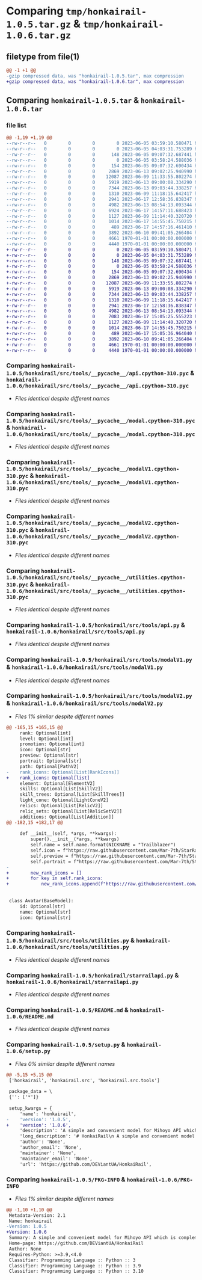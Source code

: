 # Comparing `tmp/honkairail-1.0.5.tar.gz` & `tmp/honkairail-1.0.6.tar.gz`

## filetype from file(1)

```diff
@@ -1 +1 @@
-gzip compressed data, was "honkairail-1.0.5.tar", max compression
+gzip compressed data, was "honkairail-1.0.6.tar", max compression
```

## Comparing `honkairail-1.0.5.tar` & `honkairail-1.0.6.tar`

### file list

```diff
@@ -1,19 +1,19 @@
--rw-r--r--   0        0        0        0 2023-06-05 03:59:10.580471 honkairail-1.0.5/honkairail/__init__.py
--rw-r--r--   0        0        0        0 2023-06-05 04:03:31.753289 honkairail-1.0.5/honkairail/src/__init__.py
--rw-r--r--   0        0        0      148 2023-06-05 09:07:32.687441 honkairail-1.0.5/honkairail/src/__pycache__/__init__.cpython-310.pyc
--rw-r--r--   0        0        0        0 2023-06-05 03:58:24.588036 honkairail-1.0.5/honkairail/src/tools/__init__.py
--rw-r--r--   0        0        0      154 2023-06-05 09:07:32.690434 honkairail-1.0.5/honkairail/src/tools/__pycache__/__init__.cpython-310.pyc
--rw-r--r--   0        0        0     2869 2023-06-13 09:02:25.940990 honkairail-1.0.5/honkairail/src/tools/__pycache__/api.cpython-310.pyc
--rw-r--r--   0        0        0    12087 2023-06-09 11:33:55.802274 honkairail-1.0.5/honkairail/src/tools/__pycache__/modal.cpython-310.pyc
--rw-r--r--   0        0        0     5919 2023-06-13 09:00:08.334290 honkairail-1.0.5/honkairail/src/tools/__pycache__/modalV1.cpython-310.pyc
--rw-r--r--   0        0        0     7344 2023-06-13 09:03:44.338257 honkairail-1.0.5/honkairail/src/tools/__pycache__/modalV2.cpython-310.pyc
--rw-r--r--   0        0        0     1310 2023-06-09 11:18:15.642417 honkairail-1.0.5/honkairail/src/tools/__pycache__/utilities.cpython-310.pyc
--rw-r--r--   0        0        0     2941 2023-06-17 12:58:36.838347 honkairail-1.0.5/honkairail/src/tools/api.py
--rw-r--r--   0        0        0     4982 2023-06-13 08:54:13.093344 honkairail-1.0.5/honkairail/src/tools/modalV1.py
--rw-r--r--   0        0        0     6924 2023-06-17 14:57:11.688423 honkairail-1.0.5/honkairail/src/tools/modalV2.py
--rw-r--r--   0        0        0     1127 2023-06-09 11:14:40.320720 honkairail-1.0.5/honkairail/src/tools/utilities.py
--rw-r--r--   0        0        0     1014 2023-06-17 14:55:45.750215 honkairail-1.0.5/honkairail/starrailapi.py
--rw-r--r--   0        0        0      489 2023-06-17 14:57:16.461410 honkairail-1.0.5/pyproject.toml
--rw-r--r--   0        0        0     3892 2023-06-10 09:41:05.266404 honkairail-1.0.5/README.md
--rw-r--r--   0        0        0     4661 1970-01-01 00:00:00.000000 honkairail-1.0.5/setup.py
--rw-r--r--   0        0        0     4440 1970-01-01 00:00:00.000000 honkairail-1.0.5/PKG-INFO
+-rw-r--r--   0        0        0        0 2023-06-05 03:59:10.580471 honkairail-1.0.6/honkairail/__init__.py
+-rw-r--r--   0        0        0        0 2023-06-05 04:03:31.753289 honkairail-1.0.6/honkairail/src/__init__.py
+-rw-r--r--   0        0        0      148 2023-06-05 09:07:32.687441 honkairail-1.0.6/honkairail/src/__pycache__/__init__.cpython-310.pyc
+-rw-r--r--   0        0        0        0 2023-06-05 03:58:24.588036 honkairail-1.0.6/honkairail/src/tools/__init__.py
+-rw-r--r--   0        0        0      154 2023-06-05 09:07:32.690434 honkairail-1.0.6/honkairail/src/tools/__pycache__/__init__.cpython-310.pyc
+-rw-r--r--   0        0        0     2869 2023-06-13 09:02:25.940990 honkairail-1.0.6/honkairail/src/tools/__pycache__/api.cpython-310.pyc
+-rw-r--r--   0        0        0    12087 2023-06-09 11:33:55.802274 honkairail-1.0.6/honkairail/src/tools/__pycache__/modal.cpython-310.pyc
+-rw-r--r--   0        0        0     5919 2023-06-13 09:00:08.334290 honkairail-1.0.6/honkairail/src/tools/__pycache__/modalV1.cpython-310.pyc
+-rw-r--r--   0        0        0     7344 2023-06-13 09:03:44.338257 honkairail-1.0.6/honkairail/src/tools/__pycache__/modalV2.cpython-310.pyc
+-rw-r--r--   0        0        0     1310 2023-06-09 11:18:15.642417 honkairail-1.0.6/honkairail/src/tools/__pycache__/utilities.cpython-310.pyc
+-rw-r--r--   0        0        0     2941 2023-06-17 12:58:36.838347 honkairail-1.0.6/honkairail/src/tools/api.py
+-rw-r--r--   0        0        0     4982 2023-06-13 08:54:13.093344 honkairail-1.0.6/honkairail/src/tools/modalV1.py
+-rw-r--r--   0        0        0     7083 2023-06-17 15:05:25.555223 honkairail-1.0.6/honkairail/src/tools/modalV2.py
+-rw-r--r--   0        0        0     1127 2023-06-09 11:14:40.320720 honkairail-1.0.6/honkairail/src/tools/utilities.py
+-rw-r--r--   0        0        0     1014 2023-06-17 14:55:45.750215 honkairail-1.0.6/honkairail/starrailapi.py
+-rw-r--r--   0        0        0      489 2023-06-17 15:05:36.964040 honkairail-1.0.6/pyproject.toml
+-rw-r--r--   0        0        0     3892 2023-06-10 09:41:05.266404 honkairail-1.0.6/README.md
+-rw-r--r--   0        0        0     4661 1970-01-01 00:00:00.000000 honkairail-1.0.6/setup.py
+-rw-r--r--   0        0        0     4440 1970-01-01 00:00:00.000000 honkairail-1.0.6/PKG-INFO
```

### Comparing `honkairail-1.0.5/honkairail/src/tools/__pycache__/api.cpython-310.pyc` & `honkairail-1.0.6/honkairail/src/tools/__pycache__/api.cpython-310.pyc`

 * *Files identical despite different names*

### Comparing `honkairail-1.0.5/honkairail/src/tools/__pycache__/modal.cpython-310.pyc` & `honkairail-1.0.6/honkairail/src/tools/__pycache__/modal.cpython-310.pyc`

 * *Files identical despite different names*

### Comparing `honkairail-1.0.5/honkairail/src/tools/__pycache__/modalV1.cpython-310.pyc` & `honkairail-1.0.6/honkairail/src/tools/__pycache__/modalV1.cpython-310.pyc`

 * *Files identical despite different names*

### Comparing `honkairail-1.0.5/honkairail/src/tools/__pycache__/modalV2.cpython-310.pyc` & `honkairail-1.0.6/honkairail/src/tools/__pycache__/modalV2.cpython-310.pyc`

 * *Files identical despite different names*

### Comparing `honkairail-1.0.5/honkairail/src/tools/__pycache__/utilities.cpython-310.pyc` & `honkairail-1.0.6/honkairail/src/tools/__pycache__/utilities.cpython-310.pyc`

 * *Files identical despite different names*

### Comparing `honkairail-1.0.5/honkairail/src/tools/api.py` & `honkairail-1.0.6/honkairail/src/tools/api.py`

 * *Files identical despite different names*

### Comparing `honkairail-1.0.5/honkairail/src/tools/modalV1.py` & `honkairail-1.0.6/honkairail/src/tools/modalV1.py`

 * *Files identical despite different names*

### Comparing `honkairail-1.0.5/honkairail/src/tools/modalV2.py` & `honkairail-1.0.6/honkairail/src/tools/modalV2.py`

 * *Files 1% similar despite different names*

```diff
@@ -165,15 +165,15 @@
     rank: Optional[int]
     level: Optional[int]
     promotion: Optional[int]
     icon: Optional[str]
     preview: Optional[str]
     portrait: Optional[str]
     path: Optional[PathV2]
-    rank_icons: Optional[List[RankIcons]]
+    rank_icons: Optional[list]
     element: Optional[ElementV2]
     skills: Optional[List[SkillV2]]
     skill_trees: Optional[List[SkillTrees]]
     light_cone: Optional[LightConeV2]
     relics: Optional[List[RelicV2]]
     relic_sets: Optional[List[RelicSetV2]]
     additions: Optional[List[Addition]]
@@ -182,15 +182,17 @@
 
     def __init__(self, *args, **kwargs):
         super().__init__(*args, **kwargs)
         self.name = self.name.format(NICKNAME = "Trailblazer")
         self.icon = f"https://raw.githubusercontent.com/Mar-7th/StarRailRes/master/{self.icon}"
         self.preview = f"https://raw.githubusercontent.com/Mar-7th/StarRailRes/master/{self.preview}"
         self.portrait = f"https://raw.githubusercontent.com/Mar-7th/StarRailRes/master/{self.portrait}"
-
+        new_rank_icons = []
+        for key in self.rank_icons:
+            new_rank_icons.append(f"https://raw.githubusercontent.com/Mar-7th/StarRailRes/master/{key}")
 
 
 class Avatar(BaseModel):
     id: Optional[str]
     name: Optional[str]
     icon: Optional[str]
```

### Comparing `honkairail-1.0.5/honkairail/src/tools/utilities.py` & `honkairail-1.0.6/honkairail/src/tools/utilities.py`

 * *Files identical despite different names*

### Comparing `honkairail-1.0.5/honkairail/starrailapi.py` & `honkairail-1.0.6/honkairail/starrailapi.py`

 * *Files identical despite different names*

### Comparing `honkairail-1.0.5/README.md` & `honkairail-1.0.6/README.md`

 * *Files identical despite different names*

### Comparing `honkairail-1.0.5/setup.py` & `honkairail-1.0.6/setup.py`

 * *Files 0% similar despite different names*

```diff
@@ -5,15 +5,15 @@
 ['honkairail', 'honkairail.src', 'honkairail.src.tools']
 
 package_data = \
 {'': ['*']}
 
 setup_kwargs = {
     'name': 'honkairail',
-    'version': '1.0.5',
+    'version': '1.0.6',
     'description': 'A simple and convenient model for Mihoyo API which is complemented by other resources',
     'long_description': '# HonkaiRail\n A simple and convenient model for Mihoyo API which is complemented by other resources\n\n\n## Install:\n\n```\npip install honkairail\n```\n\n## Uses:\n``` py\nfrom honkairail import starrailapi\nimport asyncio\n\n#The sample code below matches version 1 (v = 1), but you can set it to 1 or 2. The second version is newer and contains a bit more data.\nasync def main(uid,lang):\n    r = starrailapi.StarRailApi(lang, v = 1)\n    data = await r.get_full_data(uid)\n    print(data)\n\nasyncio.run(main(700649319,"en"))\n```\n\n## Usage example:\n\n```py\nfrom honkairail import starrailapi\nimport asyncio\n\n\nasync def main(uid,lang):\n    r = starrailapi.StarRailApi(lang)\n    data = await r.get_full_data(uid)\n    print("====Player====")\n    print(f"Name: {data.player.name}")\n    print(f"UID: {data.player.uid}")\n    print(f"Level: {data.player.level}")\n    print(f"World Level: {data.player.worldlevel}")\n    \n    print(f"Friends: {data.player.friends}")\n\n    print(f"Pass Area Progress: {data.player.pass_area_progress}")\n    print(f"Achievement: {data.player.achievement}")\n\n    print(f"Characters: {data.player.characters}")\n    print(f"Light Cone: {data.player.light_cone}")\n\n    print(f"Icon: {data.player.icon}")\n    print(f"Signature: {data.player.signature}")\n    print(\'\\n\\n\')\n    print("====Characters====")\n    for character in data.characters:\n        print(f"Name: {character.name} | {character.id}")\n        print(f"Rarity: {\'★\'*character.rarity}")\n        print(f"LVL: {character.level}")\n        print(f"===={character.rank_text}====")\n        for rank in character.rank_icons:\n            print(f"Icon: {rank.icon}\\nUnlock: {rank.unlock}")\n        print("====Skill====")\n        for skill in character.skill:\n            print(f"Icon: {skill.icon}\\nLVL:{skill.level}")\n        print("=============")\n        if not character.light_cone is None:\n            print(f"Light Cone: {character.light_cone.name}")\n            print(f"Rarity: {\'★\'*character.light_cone.rarity}")\n            print(f"LVL: {character.light_cone.level} | R{character.light_cone.rank}")\n            print(f"Icon: {character.light_cone.icon}")\n            print(f"Portrait: {character.light_cone.portrait}")\n            light_cone = await r.get_light_cone_info(character.light_cone)\n            print(f"ATK: {light_cone.atk} | HP: {light_cone.hp} | DEF: {light_cone.defense}")\n            print(f"Path: {light_cone.patch.name}\\nImage: {light_cone.patch.url}")\n        print("====Stats====")\n        for property in character.property:\n            if property.addition is None:\n                print(f"{property.name}: {property.base}\\nIcon: {property.icon}")\n            else:\n                print(f"{property.name}: {property.base} ({property.addition})\\n==Icon: {property.icon}")\n        print(\'\\n\\n\')\n        print("====Relic====")\n        for i in character.relic:\n            print(f"{character.relic[i].name}: {character.relic[i].level} lvl | {\'★\'*character.relic[i].rarity}")\n            print(f"{character.relic[i].main_property.name}: {character.relic[i].main_property.value}")\n            for sub_property in character.relic[i].sub_property:\n                print(f"=={sub_property.name}: {sub_property.value}\\n====Icon: {sub_property.icon}")\n            print(\'\\n\')\n        print("\\n\\n")\n\nasyncio.run(main(700649319, "en"))\n```\n\n\n### Languages Supported\n| Languege    |  Code   | Languege    |  Code   | Languege    |  Code   |\n|-------------|---------|-------------|---------|-------------|---------|\n|  English    |     en  |  русский    |     ru  |  Chinese    |    chs  |\n|  Tiếng Việt |     vi  |  ไทย        |     th  | Taiwan     |    cn  |\n|  português  |     pt  | 한국어      |     kr  | deutsch    |     de  |\n|  日本語      |     jp  | 中文        |     zh  | español    |     es  |\n|  中文        |     zh  | Indonesian |     id  | français   |     fr  |\n\n',
     'author': 'None',
     'author_email': 'None',
     'maintainer': 'None',
     'maintainer_email': 'None',
     'url': 'https://github.com/DEViantUA/HonkaiRail',
```

### Comparing `honkairail-1.0.5/PKG-INFO` & `honkairail-1.0.6/PKG-INFO`

 * *Files 1% similar despite different names*

```diff
@@ -1,10 +1,10 @@
 Metadata-Version: 2.1
 Name: honkairail
-Version: 1.0.5
+Version: 1.0.6
 Summary: A simple and convenient model for Mihoyo API which is complemented by other resources
 Home-page: https://github.com/DEViantUA/HonkaiRail
 Author: None
 Requires-Python: >=3.9,<4.0
 Classifier: Programming Language :: Python :: 3
 Classifier: Programming Language :: Python :: 3.9
 Classifier: Programming Language :: Python :: 3.10
```

